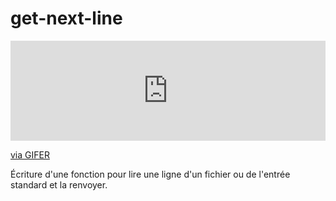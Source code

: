# get-next-line
<div style="padding-top:31.696%;position:relative;"><iframe src="https://gifer.com/embed/7DQ8" width="100%" height="100%" style='position:absolute;top:0;left:0;' frameBorder="0" allowFullScreen></iframe></div><p><a href="https://gifer.com">via GIFER</a></p>

Écriture d'une fonction pour lire une ligne d'un fichier ou de l'entrée standard et la renvoyer.
